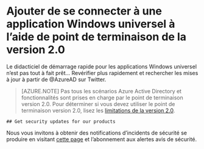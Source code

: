 <properties
    pageTitle="Application universelle sur Windows Azure AD version 2.0 | Microsoft Azure"
    description="Découvrez comment créer une application Windows universel qui vous permet de comptes d’utilisateurs avec les deux Account Microsoft personnel et Professionnel ou scolaire."
    services="active-directory"
    documentationCenter=""
    authors="dstrockis"
    manager="mbaldwin"
    editor=""/>

<tags
    ms.service="active-directory"
    ms.workload="identity"
    ms.topic="article"
    ms.tgt_pltfrm="mobile-windows-store"
    ms.devlang="dotnet"
    ms.date="02/20/2016"
    ms.author="dastrock"/>

  # <a name="add-sign-in-to-a-windows-universal-app-using-the-v20-endpoint"></a>Ajouter de se connecter à une application Windows universel à l’aide de point de terminaison de la version 2.0
  Le didacticiel de démarrage rapide pour les applications Windows universel n’est pas tout à fait prêt... Revérifier plus rapidement et rechercher les mises à jour à partir de @AzureAD sur Twitter.

> [AZURE.NOTE]
    Pas tous les scénarios Azure Active Directory et fonctionnalités sont prises en charge par le point de terminaison version 2.0.  Pour déterminer si vous devez utiliser le point de terminaison version 2.0, lisez les [limitations de la version 2.0](active-directory-v2-limitations.md).
    
    ## Get security updates for our products

Nous vous invitons à obtenir des notifications d’incidents de sécurité se produire en visitant [cette page](https://technet.microsoft.com/security/dd252948) et l’abonnement aux alertes avis de sécurité.